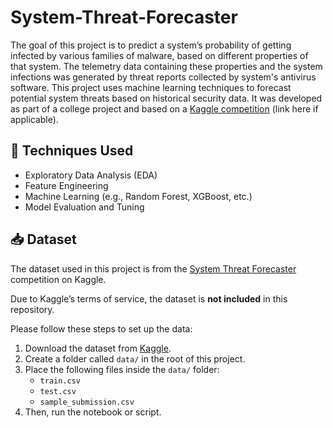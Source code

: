 # System-Threat-Forecaster
The goal of this project is to predict a system’s probability of getting infected by various families of malware, based on different properties of that system. The telemetry data containing these properties and the system infections was generated by threat reports collected by system's antivirus software.
This project uses machine learning techniques to forecast potential system threats based on historical security data. It was developed as part of a college project and based on a [Kaggle competition]([https://www.kaggle.com/](https://www.kaggle.com/competitions/System-Threat-Forecaster/)) (link here if applicable).

## 🧠 Techniques Used

- Exploratory Data Analysis (EDA)
- Feature Engineering
- Machine Learning (e.g., Random Forest, XGBoost, etc.)
- Model Evaluation and Tuning
## 📥 Dataset

The dataset used in this project is from the [System Threat Forecaster]([https://www.kaggle.com/competitions/system-threat-forecaster](https://www.kaggle.com/competitions/System-Threat-Forecaster)) competition on Kaggle.

Due to Kaggle’s terms of service, the dataset is **not included** in this repository.

Please follow these steps to set up the data:

1. Download the dataset from [Kaggle]([https://www.kaggle.com/competitions/system-threat-forecaster/data](https://www.kaggle.com/competitions/System-Threat-Forecaster/data)).
2. Create a folder called `data/` in the root of this project.
3. Place the following files inside the `data/` folder:
   - `train.csv`
   - `test.csv`
   - `sample_submission.csv`
4. Then, run the notebook or script.


